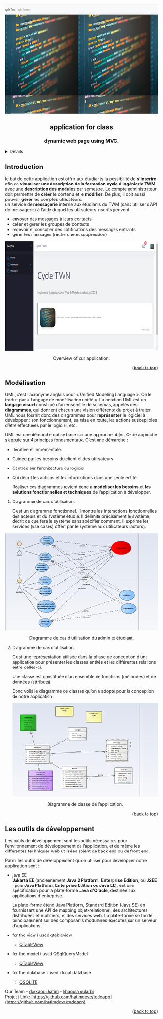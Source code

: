 
    

<div id="top"></div>



<!-- PROJECT LOGO -->
<br />
<div align="center">
    <img src="3.png" alt="Logo" width="800" height="360">
  <h2 align="center">application for class</h2>
  <h3 align="center">dynamic web page using  MVC.</h3>
</div>



<!-- TABLE OF CONTENTS -->
<details>
 <ol class="list-group list-group-numbered">
     <li class="list-group-item"> <a href="#Introduction">Introduction </a></li>
  <li class="list-group-item"> <a href="#Modélisation">Modélisation</a> </li>
  <li class="list-group-item"> <a href="#Les-outils-de-développement">Les outils de développement</a> </li>
   <li class="list-group-item"> <a href="#MVC-Model">MVC Model</a> </li>
</ol>
</details>



<div id="Introduction">
  
<!-- ABOUT THE PROJECT -->
## Introduction
    
 le but de cette application est offrir aux étudiants la possibilité de **s’inscrire** afin de **visualiser une description de la formation cycle d ingénierie TWM** avec une **description des module**s par semestre. Le compte administrateur doit permettre de **créer** le contenu et le **modifier**. De plus, il doit aussi pouvoir **gérer** les comptes utilisateurs.
    <br />
 un service de **messagerie** interne aux étudiants du TWM (sans utiliser d’API de messagerie) à l’aide duquel les utilisateurs inscrits peuvent: 
    
  * envoyer des messages à leurs contacts
  * créer et gérer les groupes de contacts
  * recevoir et consulter des notifications des messages entrants
  * gérer les messages (recherche et suppression)

    
<div align="center">
    <img src="4.png" alt="Logo" width="800" height="360">
   <p align="center">Overview of our application.</p>
</div>
    
  
<p align="right">(<a href="#top">back to top</a>)</p>
    

    
<div id="Modélisation">
  
<!-- ABOUT THE PROJECT -->
## Modélisation
    
UML, c’est l’acronyme anglais pour « Unified Modeling Language ». On le traduit par « Langage de modélisation unifié ». La notation UML est un **langage visuel** constitué d’un ensemble de schémas, appelés des **diagrammes**, qui donnent chacun une vision différente du projet à traiter.
UML nous fournit donc des diagrammes pour **représenter** le logiciel à développer : son fonctionnement, sa mise en route, les actions susceptibles d’être effectuées par le logiciel, etc. 
    
UML est une démarche qui se base sur une approche objet. Cette approche s’appuie sur 4 principes fondamentaux. C’est une démarche :
    
  * Itérative et incrémentale.
  * Guidée par les besoins du client et des utilisateurs
  * Centrée sur l’architecture du logiciel
  * Qui décrit les actions et les informations dans une seule entité
    
    Réaliser ces diagrammes revient donc à **modéliser les besoins** et **les solutions fonctionnelles et techniques** de l’application à développer.
    
    
 1. Diagramme de cas d’utilisation.
    
    C’est un diagramme fonctionnel. Il montre les interactions fonctionnelles des acteurs et du système étudié. Il délimite précisément le système, décrit ce que fera le système sans spécifier comment. Il exprime les services (use cases) offert par le système aux utilisateurs (actors).
    
    
   <p align="center">
     <img src="1.png">
         <p align="center">Diagramme de cas d’utilisation du admin et étudiant.</p>
   </p> 
    
    
 2. Diagramme de cas d’utilisation.
    
    C’est une représentation utilisée dans la phase de conception d’une application pour présenter les classes entités et les différentes relations entre celles-ci.
    
    Une classe est constituée d’un ensemble de fonctions (méthodes) et de données (attributs).
    
    Donc voilà le diagramme de classes qu’on a adopté pour la conception de notre application :

  
   
    
     <p align="center">
     <img src="2.png">
         <p align="center">Diagramme de classe de l’application.</p>
   </p> 
                   <p align="right">(<a href="#top">back to top</a>)</p> 
     
    

    
   
  
 <div id="Les-outils-de-développement">
  
<!-- ABOUT THE PROJECT -->
## Les outils de développement 
    
Les outils de développement sont les outils nécessaires pour l’environnement de développement de l’application, et de même les différentes techniques web utilisées soient de back end ou de front end.

Parmi les outils de développement qu’on utiliser pour développer notre application sont :
     
     


    
     
     
     
   * java EE
    </br>
         **Jakarta EE** (anciennement **Java 2 Platform**, **Enterprise Edition**, ou **J2EE** , puis **Java Platform**, **Enterprise Edition ou Java EE**), est une spécification pour la plate-forme **Java d'Oracle**, destinée aux applications d'entreprise.
         
     La plate-forme étend Java Platform, Standard Edition (Java SE) en fournissant une API de mapping objet-relationnel, des architectures distribuées et multitiers, et des services web. La plate-forme se fonde principalement sur des composants modulaires exécutés sur un serveur d'applications.
     
   * for the view i used qtableview
     * [QTableView](https://doc.qt.io/qt-5/qtableview.html#:~:text=A%20QTableView%20implements%20a%20table,by%20Qt's%20model%2Fview%20architecture.)
   * for the model i used QSqlQueryModel
     * [QTableView](https://doc.qt.io/qt-5/qsqlquerymodel.html)
   * for the database i used i local database 
     * [QSQLITE](https://doc.qt.io/qt-5/sql-driver.html)
 
Our Team - [darkaoui hatim](https://github.com/hatimdeve) - [khaoula oularbi](https://github.com/Khawla1609)
      </br>
Project Link: [https://github.com/hatimdeve/todoapp](https://github.com/hatimdeve/todoapp)

   <p align="right">(<a href="#top">back to top</a>)</p>
